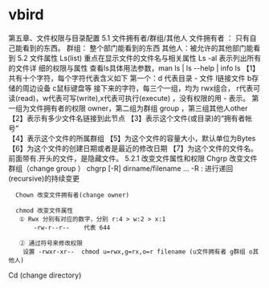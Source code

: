 # vbird

第五章、文件权限与目录配置
   5.1  文件拥有者/群组/其他人
         文件拥有者 ： 只有自己能看到的东西。
         群组： 整个部门能看到的东西
         其他人：被允许的其他部门能看到
   5.2 文件属性
        Ls(list) 重点在显示文件的文件名与相关属性
       Ls -al 表示列出所有的文件详 细的权限与属性
       查看ls具体用法参数，man ls  | ls --help | info ls 
     【1】 共有十个字符，每个字符代表含义如下
              第一个：d 代表目录  - 文件  l链接文件  b存储的周边设备  c鼠标键盘等
              接下来的字符，每三个一组，均为 rwx组合， r代表可读(read)，w代表可写(write),x代表可执行(execute) ，没有权限的用 - 表示。
              第一组为文件拥有者的权限 owner，第二组为群组 group ，第三组其他人other
     【2】表示有多少文件名链接到此节点
    【3】表示这个文件(或目录)的“拥有者帐号”    
    【4】表示这个文件的所属群组
    【5】为这个文件的容量大小，默认单位为Bytes    
    【6】为这个文件的创建日期或者是最近的修改日期
    【7】为这个文件的文件名。前面带有.开头的文件，是隐藏文件。
   5.2.1 改变文件属性和权限
      Chgrp 改变文件群组（change group ）
          chgrp [-R] dirname/filename ...   -R : 进行递回(recursive)的持续变更

      Chown 改变文件拥有者(change owner)

      chmod 改变文件属性
       ① Rwx 分别有对应的数字，分别 r:4 > w:2 > x:1 
           -rw-r--r--    代表 644

       ② 通过符号来修改权限
        设置 -rwxr-xr--  chmod u=rwx,g=rx,o=r filename (u文件拥有者 g群组 o其他人)


Cd (change directory)
